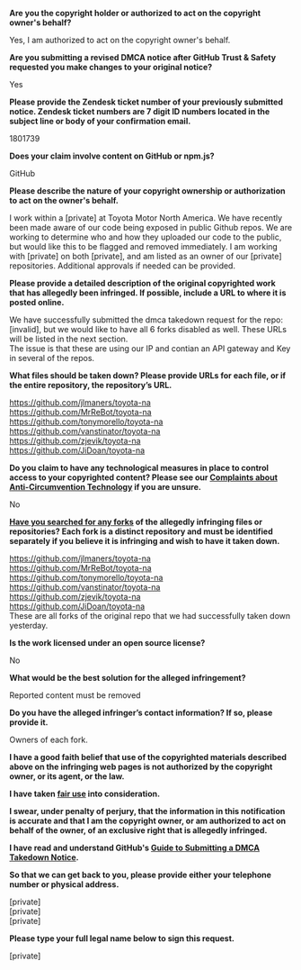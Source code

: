 **Are you the copyright holder or authorized to act on the copyright owner's behalf?**

Yes, I am authorized to act on the copyright owner's behalf.

**Are you submitting a revised DMCA notice after GitHub Trust & Safety requested you make changes to your original notice?**

Yes

**Please provide the Zendesk ticket number of your previously submitted notice. Zendesk ticket numbers are 7 digit ID numbers located in the subject line or body of your confirmation email.**

1801739

**Does your claim involve content on GitHub or npm.js?**

GitHub

**Please describe the nature of your copyright ownership or authorization to act on the owner's behalf.**

I work within a [private] at Toyota Motor North America. We have recently been made aware of our code being exposed in public Github repos. We are working to determine who and how they uploaded our code to the public, but would like this to be flagged and removed immediately. I am working with [private] on both [private], and am listed as an owner of our [private] repositories. Additional approvals if needed can be provided.

**Please provide a detailed description of the original copyrighted work that has allegedly been infringed. If possible, include a URL to where it is posted online.**

We have successfully submitted the dmca takedown request for the repo: [invalid], but we would like to have all 6 forks disabled as well. These URLs will be listed in the next section.  
The issue is that these are using our IP and contian an API gateway and Key in several of the repos.

**What files should be taken down? Please provide URLs for each file, or if the entire repository, the repository’s URL.**

https://github.com/jlmaners/toyota-na  
https://github.com/MrReBot/toyota-na  
https://github.com/tonymorello/toyota-na  
https://github.com/vanstinator/toyota-na  
https://github.com/zjevik/toyota-na  
https://github.com/JiDoan/toyota-na

**Do you claim to have any technological measures in place to control access to your copyrighted content? Please see our <a href="https://docs.github.com/articles/guide-to-submitting-a-dmca-takedown-notice#complaints-about-anti-circumvention-technology">Complaints about Anti-Circumvention Technology</a> if you are unsure.**

No

**<a href="https://docs.github.com/articles/dmca-takedown-policy#b-what-about-forks-or-whats-a-fork">Have you searched for any forks</a> of the allegedly infringing files or repositories? Each fork is a distinct repository and must be identified separately if you believe it is infringing and wish to have it taken down.**

https://github.com/jlmaners/toyota-na  
https://github.com/MrReBot/toyota-na  
https://github.com/tonymorello/toyota-na  
https://github.com/vanstinator/toyota-na  
https://github.com/zjevik/toyota-na  
https://github.com/JiDoan/toyota-na  
These are all forks of the original repo that we had successfully taken down yesterday.

**Is the work licensed under an open source license?**

No

**What would be the best solution for the alleged infringement?**

Reported content must be removed

**Do you have the alleged infringer’s contact information? If so, please provide it.**

Owners of each fork.

**I have a good faith belief that use of the copyrighted materials described above on the infringing web pages is not authorized by the copyright owner, or its agent, or the law.**

**I have taken <a href="https://www.lumendatabase.org/topics/22">fair use</a> into consideration.**

**I swear, under penalty of perjury, that the information in this notification is accurate and that I am the copyright owner, or am authorized to act on behalf of the owner, of an exclusive right that is allegedly infringed.**

**I have read and understand GitHub's <a href="https://docs.github.com/articles/guide-to-submitting-a-dmca-takedown-notice/">Guide to Submitting a DMCA Takedown Notice</a>.**

**So that we can get back to you, please provide either your telephone number or physical address.**

[private]  
[private]  
[private]  

**Please type your full legal name below to sign this request.**

[private]  

